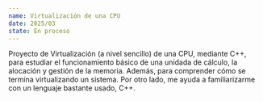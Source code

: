 ```yaml
---
name: Virtualización de una CPU
date: 2025/03
state: En proceso 
---
```


Proyecto de Virtualización (a nivel sencillo) de una CPU, mediante C++, para estudiar el funcionamiento básico de una unidada de cálculo, la alocación y gestión de la memoria. Además, para comprender cómo se termina virtualizando un sistema. Por otro lado, me ayuda a familiarizarme con un lenguaje bastante usado, C++.